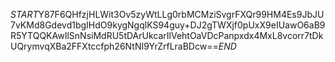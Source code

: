 $START$Y87F6QHfzjHLWit3Ov5zyWtLLg0rbMCMziSvgrFXQr99HM4Es9JbJU7vKMd8Gdevd1bgIHdO9kygNgqlKS94guy+DJ2gTWXjf0pUxX9eIUawO6aB9R5YTQQKAwIlSnNsiMdRU5tDArUkcarIlVehtOaVDcPanpxdx4MxL8vcorr7tDkUQrymvqXBa2FFXtccfph26NtNI9YrZrfLraBDcw==$END$